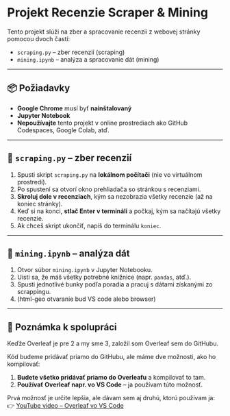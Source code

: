 # Projekt Recenzie Scraper & Mining

Tento projekt slúži na zber a spracovanie recenzií z webovej stránky pomocou dvoch častí:

- `scraping.py` – zber recenzií (scraping)  
- `mining.ipynb` – analýza a spracovanie dát (mining)

---

## 📦 Požiadavky

- **Google Chrome** musí byť **nainštalovaný**  
- **Jupyter Notebook**  
- **Nepoužívajte** tento projekt v online prostrediach ako GitHub Codespaces, Google Colab, atď.

---

## 🧹 `scraping.py` – zber recenzií

1. Spusti skript `scraping.py` na **lokálnom počítači** (nie vo virtuálnom prostredí).  
2. Po spustení sa otvorí okno prehliadača so stránkou s recenziami.  
3. **Skroluj dole v recenziach**, kým sa nezobrazia všetky recenzie (až na koniec stránky).  
4. Keď si na konci, **stlač Enter v termináli** a počkaj, kým sa načítajú všetky recenzie.  
5. Ak chceš skript ukončiť, napíš do terminálu `koniec`.

---

## 🧪 `mining.ipynb` – analýza dát

1. Otvor súbor `mining.ipynb` v Jupyter Notebooku.  
2. Uisti sa, že máš všetky potrebné knižnice (napr. `pandas`, atď.).  
3. Spusti jednotlivé bunky podľa poradia a pracuj s dátami získanými zo scrappingu.
4. (html-geo otvaranie bud VS code alebo browser)

---

## 📌 Poznámka k spolupráci

Keďže Overleaf je pre 2 a my sme 3, založil som Overleaf sem do GitHubu.  

Kód budeme pridávať priamo do GitHubu, ale máme dve možnosti, ako ho kompilovať:

1. **Budete všetko pridávať priamo do Overleafu** a kompilovať to tam.  
2. **Používať Overleaf napr. vo VS Code** – ja používam túto možnosť.

Prvá možnosť je určite lepšia, ale dávam sem aj druhú, ktorú používam ja:  
👉 [YouTube video – Overleaf vo VS Code](https://www.youtube.com/watch?v=SaMRCYbsAek)
